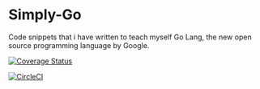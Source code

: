 # Simply-Go
Code snippets that i have written to teach myself Go Lang, the new open source programming language by Google.

[![Coverage Status](https://coveralls.io/repos/github/vgvishesh/Simply-Go/badge.svg?branch=master)](https://coveralls.io/github/vgvishesh/Simply-Go?branch=master)

[![CircleCI](https://circleci.com/gh/vgvishesh/Simply-Go.svg?style=svg)](https://circleci.com/gh/vgvishesh/Simply-Go)
